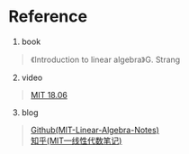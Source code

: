 # Reference
1. book
>  《Introduction to linear algebra》G. Strang
2. video 
>  [MIT 18.06](https://www.bilibili.com/video/BV16Z4y1U7oU?p=1&vd_source=34813300d78b998736ee352b904b5693)
3. blog
> [Github(MIT-Linear-Algebra-Notes)](https://github.com/MLNLP-World/MIT-Linear-Algebra-Notes)  
> [知乎(MIT—线性代数笔记)](https://zhuanlan.zhihu.com/p/45707832)
